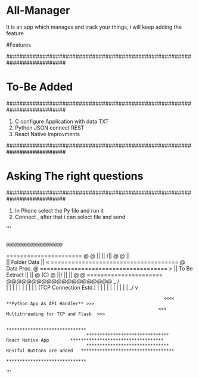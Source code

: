 # All-Manager
It is an app which manages and track your things, i will keep adding the feature

#Features

##########################################################################
#                             To-Be Added
##########################################################################

1. C configure Application with data TXT 
2. Python JSON connect REST 
3. React Native Improvments


##########################################################################
#                      Asking The right questions
##########################################################################

1. In Phone select the Py file and run it
2. Connect , after that i can select file and send

'''                                                                  

                                                                      @@@@@@@@@@@@@@@@@@@@@
   ======================                                             @                   @
  ||                    ||    /||                                     @                   @                                     ||\
  ||    Folder Data     ||   <  ===================================== @     Data Proc.    @ =====================================   > 
  ||   To Be Extract    ||    \||                                     @        (C)        @                                     ||/
  ||                    ||                                            @                   @
   ======================                                             @@@@@@@@@@@@@@@@@@@@@
                                                                                _
                                                                               / \
                                                                               | |
                                                                               | |
                                                                               | |
                                                                               | |
                                                                               | | (TCP Connection Estd.)
                                                                               | |
                                                                               | |
                                                                               | |
                                                                               | |
                                                                               | |
                                                                               \_/
                                                                                v
                                                                                
                                                               <<<< **Python App As API Handler** >>>
                                                             <<<  Multithreading for TCP and Flask  >>>

                                                                 ******************************
                                  *******************************       React Native App        ***********************************
                                  *******************************   RESTful Buttons are added   ***********************************
                                                                 ******************************




'''
                        
